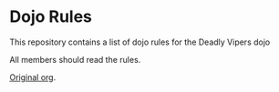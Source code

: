 Dojo Rules
==========

This repository contains a list of dojo rules for the Deadly Vipers dojo

All members should read the rules.

[Original org](https://github.com/deadlyvipers).
